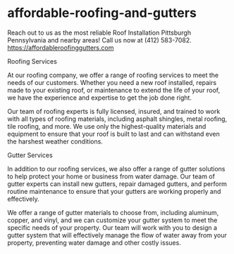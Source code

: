 # affordable-roofing-and-gutters
Reach out to us as the most reliable Roof Installation Pittsburgh Pennsylvania and nearby areas! Call us now at (412) 583-7082.
https://affordableroofinggutters.com

Roofing Services

At our roofing company, we offer a range of roofing services to meet the needs of our customers. Whether you need a new roof installed, repairs made to your existing roof, or maintenance to extend the life of your roof, we have the experience and expertise to get the job done right.

Our team of roofing experts is fully licensed, insured, and trained to work with all types of roofing materials, including asphalt shingles, metal roofing, tile roofing, and more. We use only the highest-quality materials and equipment to ensure that your roof is built to last and can withstand even the harshest weather conditions.

Gutter Services

In addition to our roofing services, we also offer a range of gutter solutions to help protect your home or business from water damage. Our team of gutter experts can install new gutters, repair damaged gutters, and perform routine maintenance to ensure that your gutters are working properly and effectively.

We offer a range of gutter materials to choose from, including aluminum, copper, and vinyl, and we can customize your gutter system to meet the specific needs of your property. Our team will work with you to design a gutter system that will effectively manage the flow of water away from your property, preventing water damage and other costly issues.
